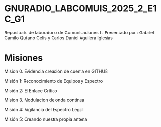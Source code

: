 # GNURADIO_LABCOMUIS_2025_2_E1C_G1
Repositorio de laboratorio de Comunicaciones I . Presentado por : Gabriel Camilo Quijano Celis y Carlos Daniel Aguilera Iglesias

# Misiones

Mision 0. Evidencia creación de cuenta en GITHUB

Misión 1: Reconocimiento de Equipos y Espectro

Misión 2: El Enlace Crítico

Mision 3. Modulacion de onda continua

Misión 4: Vigilancia del Espectro Legal

Misión 5: Creando nuestra propia antena







